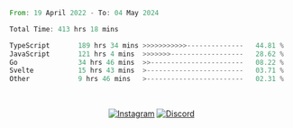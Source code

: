 <!--START_SECTION:waka-->

```rust
From: 19 April 2022 - To: 04 May 2024

Total Time: 413 hrs 18 mins

TypeScript       189 hrs 34 mins >>>>>>>>>>>--------------   44.81 %
JavaScript       121 hrs 4 mins  >>>>>>>------------------   28.62 %
Go               34 hrs 46 mins  >>-----------------------   08.22 %
Svelte           15 hrs 43 mins  >------------------------   03.71 %
Other            9 hrs 46 mins   >------------------------   02.31 %
```

<!--END_SECTION:waka-->


<!-- &nbsp;<div align="center">
  [![Spotify](https://supakorn-spotify.vercel.app/api/spotify?background_color=0d1117&border_color=ffffff)](https://open.spotify.com/user/314ljfgc3h2e3vrqtbm3tq35t5zq?si=f93b8de147494e3a)  
</div>
-->

&nbsp;<div align="center">
  [![Instagram](https://img.shields.io/badge/Instagram-E4405F?style=for-the-badge&logo=instagram&logoColor=white)](https://www.instagram.com/supakornigm/)
  [![Discord](https://img.shields.io/badge/Discord-7289DA?style=for-the-badge&logo=discord&logoColor=white)](https://discord.com/users/977487166609457172)
</div>


